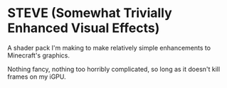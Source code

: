 # STEVE (Somewhat Trivially Enhanced Visual Effects)
A shader pack I'm making to make relatively simple enhancements to Minecraft's graphics.

Nothing fancy, nothing too horribly complicated, so long as it doesn't kill frames on my iGPU.